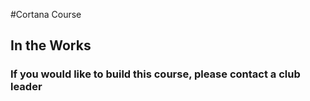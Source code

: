 #Cortana Course
## In the Works
### If you would like to build this course, please contact a club leader

